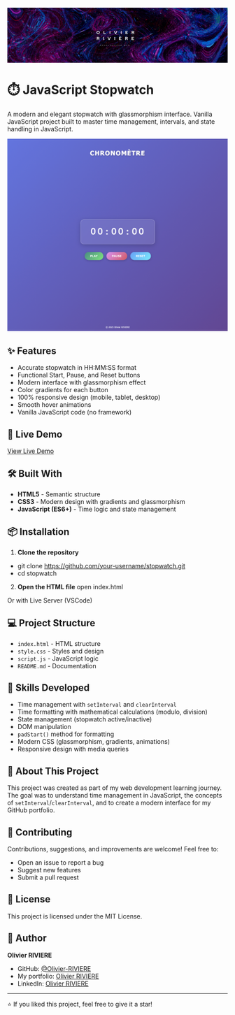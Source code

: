 
![Logo](./src/assets/img/logo_perso.png)

# ⏱️ JavaScript Stopwatch

A modern and elegant stopwatch with glassmorphism interface. Vanilla JavaScript project built to master time management, intervals, and state handling in JavaScript.

![Project Screenshot](./src/assets/img/screenshot.png)

## ✨ Features

- Accurate stopwatch in HH:MM:SS format
- Functional Start, Pause, and Reset buttons
- Modern interface with glassmorphism effect
- Color gradients for each button
- 100% responsive design (mobile, tablet, desktop)
- Smooth hover animations
- Vanilla JavaScript code (no framework)

## 🚀 Live Demo

[View Live Demo](https://olivier-RIVIERE.github.io/stopwatch)

## 🛠️ Built With

- **HTML5** - Semantic structure
- **CSS3** - Modern design with gradients and glassmorphism
- **JavaScript (ES6+)** - Time logic and state management

## 📦 Installation

1. **Clone the repository**
- git clone https://github.com/your-username/stopwatch.git
- cd stopwatch


2. **Open the HTML file**
open index.html

Or with Live Server (VSCode)


## 💻 Project Structure

- `index.html` - HTML structure
- `style.css` - Styles and design
- `script.js` - JavaScript logic
- `README.md` - Documentation


## 🎯 Skills Developed

- Time management with `setInterval` and `clearInterval`
- Time formatting with mathematical calculations (modulo, division)
- State management (stopwatch active/inactive)
- DOM manipulation
- `padStart()` method for formatting
- Modern CSS (glassmorphism, gradients, animations)
- Responsive design with media queries

## 📖 About This Project

This project was created as part of my web development learning journey. The goal was to understand time management in JavaScript, the concepts of `setInterval`/`clearInterval`, and to create a modern interface for my GitHub portfolio.

## 🤝 Contributing

Contributions, suggestions, and improvements are welcome! Feel free to:
- Open an issue to report a bug
- Suggest new features
- Submit a pull request

## 📝 License

This project is licensed under the MIT License.

## 👤 Author

**Olivier RIVIERE**

- GitHub: [@Olivier-RIVIERE](https://github.com/Olivier-RIVIERE)
- My portfolio: [Olivier RIVIERE](https://portfolio-olivier-riviere.vercel.app)
- LinkedIn: [Olivier RIVIERE](https://www.linkedin.com/in/olivierriviere/)

---

⭐ If you liked this project, feel free to give it a star!


